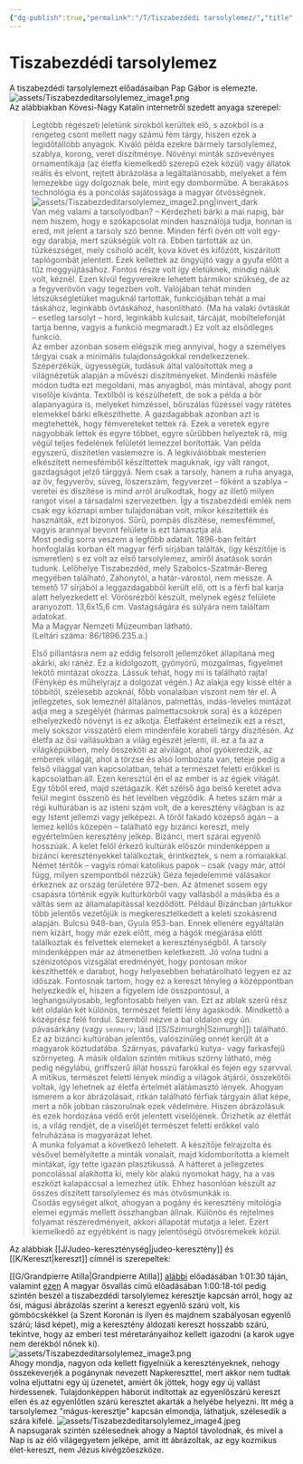 ```yaml
---
{"dg-publish":true,"permalink":"/T/Tiszabezdédi tarsolylemez/","title":"Tiszabezdédi tarsolylemez","created":"2023-11-19T06:35","updated":"2024-03-11T21:18"}
---
```



# Tiszabezdédi tarsolylemez

A tiszabezdédi tarsolylemezt előadásaiban Pap Gábor is elemezte.  
![assets/Tiszabezdeditarsolylemez_image1.png](/img/user/T/assets/Tiszabezdeditarsolylemez_image1.png)  
Az alábbiakban Kövesi-Nagy Katalin internetről szedett anyaga szerepel:  
> Legtöbb régészeti leletünk sírokból kerültek elő, s azokból is a rengeteg csont mellett nagy számú fém tárgy, hiszen ezek a legidőtállóbb anyagok. Kiváló példa ezekre bármely tarsolylemez, szablya, korong, veret díszítménye. Növényi minták szövevényes ornamentikája (az életfa kiemelkedő szerepű ezek közül) vagy állatok reális és elvont, rejtett ábrázolása a legáltalánosabb, melyeket a fém lemezekbe úgy dolgoznak bele, mint egy domborműbe. A berakásos technológia és a poncolás sajátossága a magyar ötvösségnek.  
> ![assets/Tiszabezdeditarsolylemez_image2.png|invert_dark](/img/user/T/assets/Tiszabezdeditarsolylemez_image2.png)  
> Van még valami a tarsolyodban? – Kérdezheti bárki a mai napig, bár nem hiszem, hogy e szókapcsolat minden használója tudja, honnan is ered, mit jelent a tarsoly szó benne. Minden férfi övén ott volt egy-egy darabja, mert szükségük volt rá. Ebben tartották az ún. tűzkészséget, mely csiholó acélt, kova követ és kifőzött, kiszárított taplógombát jelentett. Ezek kellettek az öngyújtó vagy a gyufa előtt a tűz meggyújtásához. Fontos része volt így életüknek, mindig náluk volt, kéznél. Ezen kívül fegyvereikre lehetett bármikor szükség, de az a fegyverövön vagy tegezben volt. Valójában tehát minden létszükségletüket maguknál tartották, funkciójában tehát a mai táskához, leginkább övtáskához, hasonlítható. (Ma ha valaki övtáskát – esetleg tarsolyt – hord, leginkább kulcsait, tárcáját, mobiltelefonját tartja benne, vagyis a funkció megmaradt.) Ez volt az elsődleges funkció.  
> Az ember azonban sosem elégszik meg annyival, hogy a személyes tárgyai csak a minimális tulajdonságokkal rendelkezzenek. Szépérzékük, ügyességük, tudásuk által valósították meg a világnézetük alapján a művészi díszítményeket. Mindenki másféle módon tudta ezt megoldani, más anyagból, más mintával, ahogy pont viselője kívánta. Textilből is készülhetett, de sok a példa a bőr alapanyagúra is, melyeket hímzéssel, bőrszálas fűzéssel vagy rátétes elemekkel bárki elkészíthette. A gazdagabbak azonban azt is megtehették, hogy fémvereteket tettek rá. Ezek a veretek egyre nagyobbak lettek és egyre többet, egyre sűrűbben helyeztek rá, míg végül teljes fedelének felületét lemezzel borították. Van példa egyszerű, díszítetlen vaslemezre is. A legkiválóbbak mesterien elkészített nemesfémből készíttettek maguknak, így vált rangot, gazdagságot jelző tárggyá. Nem csak a tarsoly, hanem a ruha anyaga, az öv, fegyveröv, süveg, lószerszám, fegyverzet – főként a szablya – veretei és díszítése is mind arról árulkodtak, hogy az illető milyen rangot visel a társadalmi szervezetben. Így a tiszabezdédi emlék nem csak egy köznapi ember tulajdonában volt, mikor készítették és használták, ezt bizonyos. Sűrű, pompás díszítése, nemesfémmel, vagyis arannyal bevont felülete is ezt támasztja alá.  
> Most pedig sorra veszem a legfőbb adatait. 1896-ban feltárt honfoglalás korban élt magyar férfi sírjában találták, (így készítője is ismeretlen) s ez volt az első tarsolylemez, amiről ásatások során tudunk. Lelőhelye Tiszabezdéd, mely Szabolcs-Szatmár-Bereg megyében található, Záhonytól, a határ-várostól, nem messze. A temető 17 sírjából a leggazdagabból került elő, ott is a férfi bal karja alatt helyezkedett el. Vörösrézből készült, melynek egész felülete aranyozott. 13,6x15,6 cm. Vastagságára és súlyára nem találtam adatokat.  
> Ma a Magyar Nemzeti Múzeumban látható.  
> (Leltári száma: 86/1896.235.a.)  
> 
> Első pillantásra nem az eddig felsorolt jellemzőket állapítaná meg akárki, aki ránéz. Ez a kidolgozott, gyönyörű, mozgalmas, figyelmet lekötő mintázat okozza. Lássuk tehát, hogy mi is található rajta! (Fénykép és műhelyrajz a dolgozat végén.) Az alakja egy kissé eltér a többitől, szélesebb azoknál, főbb vonalaiban viszont nem tér el. A jellegzetes, sok lemeznél általános, palmettás, indás-leveles mintázat adja meg a szegélyét (hármas palmettacsokrok sora) és a középen elhelyezkedő növényt is ez alkotja. Életfaként értelmezik ezt a részt, mely sokszor visszatérő elem mindenféle korabeli tárgy díszítésén. Az életfa az ősi vallásukban a világ egészét jelenti, ill. ez a fa az a világképükben, mely összeköti az alvilágot, ahol gyökeredzik, az emberek világát, ahol a törzse és alsó lombozata van, teteje pedig a felső világgal van kapcsolatban, tehát a természet feletti erőkkel is kapcsolatban áll. Ezen keresztül éri el az ember is az égiek világát.  
> Egy tőből ered, majd szétágazik. Két szélső ága belső keretet adva felül megint összenő és hét levélben végződik. A hetes szám már a régi kultúrában is az isteni szám volt, de a keresztény világban is az egy Istent jellemzi vagy jelképezi. A tőről fakadó középső ágán – a lemez kellős közepén – található egy bizánci kereszt, mely egyértelműen keresztény jelkép. Bizánci, mert szárai egyenlő hosszúak. A kelet felől érkező kultúrák először mindenképpen a bizánci keresztényekkel találkoztak, érintkeztek, s nem a rómaiakkal. Német térítők – vagyis római katolikus papok – csak (vagy már, attól függ, milyen szempontból nézzük) Géza fejedelemmé válásakor érkeznek az ország területére 972-ben. Az átmenet sosem egy csapásra történik egyik kultúrkörből vagy vallásból a másikba és a váltás sem az államalapítással kezdődött. Például Bizáncban jártukkor több jelentős vezetőjük is megkeresztelkedett a keleti szokásrend alapján. Bulcsú 948-ban, Gyula 953-ban. Ennek ellenére egyáltalán nem kizárt, hogy már ezek előtt, még a hágók megjárása előtt találkoztak és felvettek elemeket a kereszténységből. A tarsoly mindenképpen már az átmenetben keletkezett. Jó volna tudni a szénizotópos vizsgálat eredményét, hogy pontosan mikor készíthették e darabot, hogy helyesebben behatárolható legyen ez az időszak. Fontosnak tartom, hogy ez a kereszt tényleg a középpontban helyezkedik el, hiszen a figyelem ide összpontosul, a leghangsúlyosabb, legfontosabb helyen van. Ezt az ablak szerű rész két oldalán két különös, természet feletti lény ágaskodik. Mindkettő a középrész felé fordul. Szemből nézve a bal oldalon egy ún. pávasárkány (vagy `senmurv`; lásd [[S/Szimurgh\|Szimurgh]]) található. Ez az bizánci kultúrában jelentős, valószínűleg onnét került át a magyarok köztudatába. Szárnyas, pávafarkú kutya- vagy farkasfejű szörnyeteg. A másik oldalon szintén mitikus szörny látható, még pedig négylábú, griffszerű állat hosszú farokkal és fején egy szarvval. A mitikus, természet feletti lények mindig a világok átjárói, összekötői voltak, így lehetnek az életfa értelmét alátámasztó lények. Ahogyan ismerem a kor ábrázolásait, ritkán található férfiak tárgyain állat képe, mert a nők jobban rászorulnak ezek védelmére. Hiszen ábrázolásuk és ezek hordozása védő erőt jelentett viselőjének. Őrizhetik az életfát is, a világ rendjét, de a viselőjét természet feletti erőkkel való felruházása is magyarázat lehet.  
> A munka folyamat a következő lehetett. A készítője felrajzolta és vésővel bemélyítette a minták vonalait, majd kidomborította a kiemelt mintákat, így tette igazán plasztikussá. A hátteret a jellegzetes poncolással alakította ki, mely kör alakú nyomokat hagy, ha a vas eszközt kalapáccsal a lemezhez ütik. Ehhez hasonlóan készült az összes díszített tarsolylemez és más ötvösmunkák is.  
> Csodás egységet alkot, ahogyan a pogány és keresztény mitológia elemei egymás mellett összhangban állnak. Különös és rejtelmes folyamat részeredményeit, akkori állapotát mutatja a lelet. Ezért kiemelkedő az egyébként is nagy jelentőségű ötvösremekek közül.  

Az alábbiak [[J/Judeo-kereszténység\|judeo-keresztény]] és [[K/Kereszt\|kereszt]] címnél is szerepeltek:  

[[G/Grandpierre Atilla\|Grandpierre Atilla]] [alábbi](https://youtu.be/ntS4zJWiGoM) előadásában 1:01:30 táján, valamint [ezen](https://youtu.be/kdMbjKG0daw) A magyar ősvallás című előadásában 1:00:18-tól pedig szintén beszél a tiszabezdédi tarsolylemez keresztje kapcsán arról, hogy az ősi, mágusi ábrázolás szerint a kereszt egyenlő szárú volt, kis gömböcskékkel (a Szent Koronán is ilyen és majdnem szabályosan egyenlő szárú; lásd képet), míg a keresztény áldozati kereszt hosszabb szárú, tekintve, hogy az emberi test méretarányaihoz kellett igazodni (a karok ugye nem derékból nőnek ki).  
![assets/Tiszabezdeditarsolylemez_image3.png](/img/user/T/assets/Tiszabezdeditarsolylemez_image3.png)  
Ahogy mondja, nagyon oda kellett figyelniük a keresztényeknek, nehogy összekeverjék a pogánynak nevezett Napkereszttel, mert akkor nem tudtak volna eljuttatni egy új üzenetet, amiért ők jöttek, hogy egy új vallást hirdessenek. Tulajdonképpen háborút indítottak az egyenlőszárú kereszt ellen és az egyenlőtlen szárú keresztet akarták a helyébe helyezni. Itt még a tarsolylemez "mágus-keresztje" kapcsán elmondja, láthatjuk, szélesedik a szára kifelé. 
![assets/Tiszabezdeditarsolylemez_image4.jpeg](/img/user/T/assets/Tiszabezdeditarsolylemez_image4.jpeg)  
A napsugarak szintén szélesednek ahogy a Naptól távolodnak, és mivel a Nap is az élő világegyetem jelképe, amit itt ábrázoltak, az egy kozmikus élet-kereszt, nem Jézus kivégzőeszköze.  